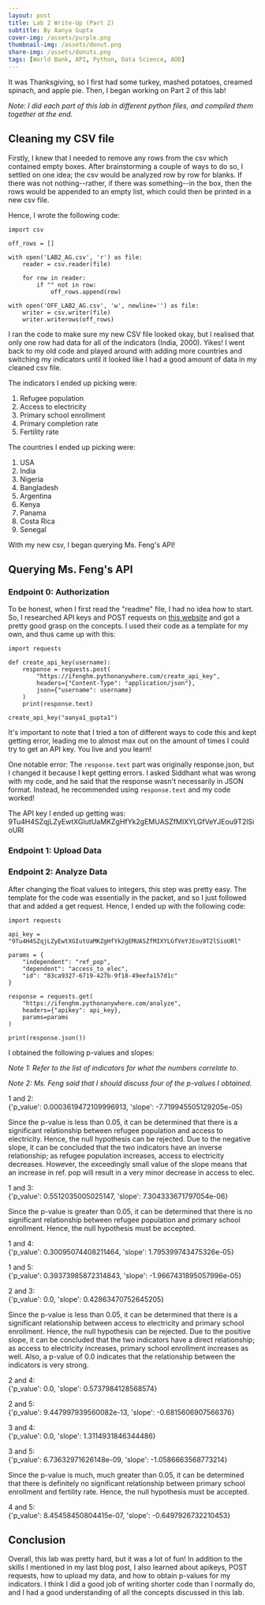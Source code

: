 ```yaml
---
layout: post
title: Lab 2 Write-Up (Part 2)
subtitle: By Aanya Gupta
cover-img: /assets/purple.png
thumbnail-img: /assets/donut.png
share-img: /assets/donuts.png
tags: [World Bank, API, Python, Data Science, AOD]
---
```


It was Thanksgiving, so I first had some turkey, mashed potatoes, creamed spinach, and apple pie. Then, I began working on Part 2 of this lab! 

*Note: I did each part of this lab in different python files, and compiled them together at the end.*

## Cleaning my CSV file

Firstly, I knew that I needed to remove any rows from the csv which contained empty boxes. After brainstorming a couple of ways to do so, I settled on one idea; the csv would be analyzed row by row for blanks. If there was not nothing--rather, if there was something--in the box, then the rows would be appended to an empty list, which could then be printed in a new csv file. 

Hence, I wrote the following code:

```
import csv

off_rows = []

with open('LAB2_AG.csv', 'r') as file:
    reader = csv.reader(file)

    for row in reader:
        if "" not in row:  
            off_rows.append(row)

with open('OFF_LAB2_AG.csv', 'w', newline='') as file:
    writer = csv.writer(file)
    writer.writerows(off_rows)
```

I ran the code to make sure my new CSV file looked okay, but I realised that only one row had data for all of the indicators (India, 2000). Yikes! I went back to my old code and played around with adding more countries and switching my indicators until it looked like I had a good amount of data in my cleaned csv file. 

The indicators I ended up picking were:

1. Refugee population
2. Access to electricity
3. Primary school enrollment 
4. Primary completion rate
5. Fertility rate

The countries I ended up picking were:

1. USA
2. India
3. Nigeria
4. Bangladesh
5. Argentina
6. Kenya
7. Panama
8. Costa Rica
9. Senegal

With my new csv, I began querying Ms. Feng's API! 

## Querying Ms. Feng's API

### Endpoint 0: Authorization

To be honest, when I first read the "readme" file, I had no idea how to start. So, I researched API keys and POST requests on [this website](https://www.geeksforgeeks.org/get-post-requests-using-python/) and got a pretty good grasp on the concepts. I used their code as a template for my own, and thus came up with this:

```
import requests

def create_api_key(username):
    response = requests.post(
        "https://ifenghm.pythonanywhere.com/create_api_key",
        headers={"Content-Type": "application/json"},
        json={"username": username}
    )
    print(response.text)  

create_api_key("aanya1_gupta1")
```

It's important to note that I tried a ton of different ways to code this and kept getting error, leading me to almost max out on the amount of times I could try to get an API key. You live and you learn!

One notable error: The `response.text` part was originally response.json, but I changed it because I kept getting errors. I asked Siddhant what was wrong with my code, and he said that the response wasn't necessarily in JSON format. Instead, he recommended using `response.text` and my code worked!

The API key I ended up getting was: 9Tu4H4SZqjLZyEwtXGIutUaMKZgHfYk2gEMUASZfMIXYLGfVeYJEou9T2lSioURl

### Endpoint 1: Upload Data

### Endpoint 2: Analyze Data

After changing the float values to integers, this step was pretty easy. The template for the code was essentially in the packet, and so I just followed that and added a get request. Hence, I ended up with the following code:

```
import requests

api_key = "9Tu4H4SZqjLZyEwtXGIutUaMKZgHfYk2gEMUASZfMIXYLGfVeYJEou9T2lSioURl"

params = {
    "independent": "ref_pop",  
    "dependent": "access_to_elec",  
    "id": "83ca9327-6719-427b-9f18-49eefa157d1c"
}

response = requests.get(
    "https://ifenghm.pythonanywhere.com/analyze",
    headers={"apikey": api_key},
    params=params
)

print(response.json())
```

I obtained the following p-values and slopes:

*Note 1: Refer to the list of indicators for what the numbers correlate to.*

*Note 2: Ms. Feng said that I should discuss four of the p-values I obtained.*

1 and 2: <br />
{'p_value': 0.0003619472109996913, 'slope': -7.719945505129205e-05}

Since the p-value is less than 0.05, it can be determined that there is a significant relationship between refugee population and access to electricity. Hence, the null hypothesis can be rejected. Due to the negative slope, it can be concluded that the two indicators have an inverse relationship; as refugee population increases, access to electricity decreases. However, the exceedingly small value of the slope means that an increase in ref. pop will result in a very minor decrease in access to elec.   

1 and 3: <br />
{'p_value': 0.5512035005025147, 'slope': 7.304333671797054e-06}

Since the p-value is greater than 0.05, it can be determined that there is no significant relationship between refugee population and primary school enrollment. Hence, the null hypothesis must be accepted. 

1 and 4: <br />
{'p_value': 0.30095074408211464, 'slope': 1.795399743475326e-05}

1 and 5: <br />
{'p_value': 0.39373985872314843, 'slope': -1.9667431895057996e-05}

2 and 3: <br />
{'p_value': 0.0, 'slope': 0.42863470752645205}

Since the p-value is less than 0.05, it can be determined that there is a significant relationship between access to electricity and primary school enrollment. Hence, the null hypothesis can be rejected. Due to the positive slope, it can be concluded that the two indicators have a direct relationship; as access to electricity increases, primary school enrollment increases as well. Also, a p-value of 0.0 indicates that the relationship between the indicators is very strong. 

2 and 4: <br />
{'p_value': 0.0, 'slope': 0.5737984128568574}

2 and 5: <br />
{'p_value': 9.447997939560082e-13, 'slope': -0.6815606907566376}

3 and 4: <br />
{'p_value': 0.0, 'slope': 1.3114931846344486}

3 and 5: <br />
{'p_value': 6.73632971626148e-09, 'slope': -1.0586663568773214}

Since the p-value is much, much greater than 0.05, it can be determined that there is definitely no significant relationship between primary school enrollment and fertility rate. Hence, the null hypothesis must be accepted. 

4 and 5: <br />
{'p_value': 8.45458450804415e-07, 'slope': -0.6497926732210453}

## Conclusion

Overall, this lab was pretty hard, but it was a lot of fun! In addition to the skills I mentioned in my last blog post, I also learned about apikeys, POST requests, how to upload my data, and how to obtain p-values for my indicators. I think I did a good job of writing shorter code than I normally do, and I had a good understanding of all the concepts discussed in this lab. 

